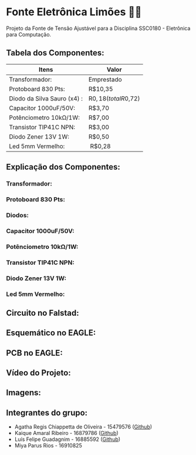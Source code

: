 # Fonte Eletrônica Limões 🍋🍋
Projeto da Fonte de Tensão Ajustável para a Disciplina SSC0180 - Eletrônica para Computação.

## Tabela dos Componentes:
| Itens      |  Valor   |
|------------|----------|
| Transformador: |    Emprestado  |
| Protoboard 830 Pts: | R$10,35 |
| Diodo da Silva Sauro (x4) : | R$0,18 (total R$0,72) |
| Capacitor 1000uF/50V: | R$3,70 |
| Potênciometro 10kΩ/1W: | R$7,00 |
| Transistor TIP41C NPN: | R$3,00 |
| Diodo Zener 13V 1W: | R$0,50 |
| Led 5mm Vermelho: | R$0,28 |

## Explicação dos Componentes:
### Transformador:

### Protoboard 830 Pts:

### Diodos:

### Capacitor 1000uF/50V:

### Potênciometro 10kΩ/1W:

### Transistor TIP41C NPN:

### Diodo Zener 13V 1W:

### Led 5mm Vermelho:


## Circuito no Falstad:

## Esquemático no EAGLE:

## PCB no EAGLE:

## Vídeo do Projeto:

## Imagens:

## Integrantes do grupo:
- Agatha Regis Chiappetta de Oliveira - 15479576 ([Github](https://github.com/agathaicmc))
- Kaique Amaral Ribeiro - 16879786 ([Github](https://github.com/Kaique-Amaral))
- Luís Felipe Guadagnim - 16885592 ([Github](https://github.com/luisguada))
- Miya Parus Rios - 16910825
